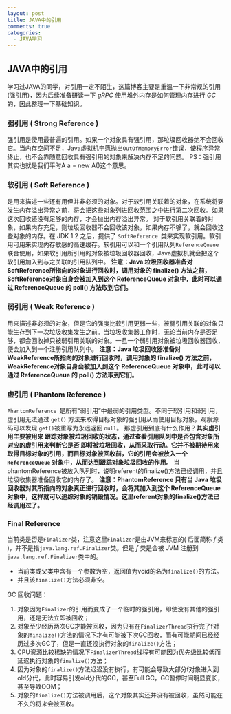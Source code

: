 ```yaml
---
layout: post
title: JAVA中的引用
comments: true
categories:
  - JAVA学习
---
```


## JAVA中的引用
学习过JAVA的同学，对引用一定不陌生，这篇博客主要是重温一下非常规的引用(强引用)，因为后续准备研读一下 *gRPC* 使用堆外内存是如何管理内存进行 *GC* 的，因此整理一下基础知识。

### 强引用 ( Strong Reference )
强引用是使用最普遍的引用。如果一个对象具有强引用，那垃圾回收器绝不会回收它。当内存空间不足，Java虚拟机宁愿抛出`OutOfMemoryError`错误，使程序异常终止，也不会靠随意回收具有强引用的对象来解决内存不足的问题。 PS：强引用其实也就是我们平时A a = new A()这个意思。

### 软引用 ( Soft Reference )
是用来描述一些还有用但并非必须的对象。对于软引用关联着的对象，在系统将要发生内存溢出异常之前，将会把这些对象列进回收范围之中进行第二次回收。如果这次回收还没有足够的内存，才会抛出内存溢出异常。
 对于软引用关联着的对象，如果内存充足，则垃圾回收器不会回收该对象，如果内存不够了，就会回收这些对象的内存。在 JDK 1.2 之后，提供了 `SoftReference `类来实现软引用。软引用可用来实现内存敏感的高速缓存。软引用可以和一个引用队列`ReferenceQueue`联合使用，如果软引用所引用的对象被垃圾回收器回收，Java虚拟机就会把这个软引用加入到与之关联的引用队列中。
 **注意：Java 垃圾回收器准备对SoftReference所指向的对象进行回收时，调用对象的 finalize() 方法之前，SoftReference对象自身会被加入到这个 ReferenceQueue 对象中，此时可以通过 ReferenceQueue 的 poll() 方法取到它们。**

### 弱引用 ( Weak Reference )
用来描述非必须的对象，但是它的强度比软引用更弱一些，被弱引用关联的对象只能生存到下一次垃圾收集发生之前。当垃圾收集器工作时，无论当前内存是否足够，都会回收掉只被弱引用关联的对象。一旦一个弱引用对象被垃圾回收器回收，便会加入到一个注册引用队列中。
 **注意：Java 垃圾回收器准备对WeakReference所指向的对象进行回收时，调用对象的 finalize() 方法之前，WeakReference对象自身会被加入到这个 ReferenceQueue 对象中，此时可以通过 ReferenceQueue 的 poll() 方法取到它们。**

### 虚引用 ( Phantom Reference )
`PhantomReference `是所有“弱引用”中最弱的引用类型。不同于软引用和弱引用，虚引用无法通过 `get()` 方法来取得目标对象的强引用从而使用目标对象，观察源码可以发现 `get()`被重写为永远返回 `null`。
 那虚引用到底有什么作用？**其实虚引用主要被用来 跟踪对象被垃圾回收的状态，通过查看引用队列中是否包含对象所对应的虚引用来判断它是否 即将被垃圾回收，从而采取行动。它并不被期待用来取得目标对象的引用，而目标对象被回收前，它的引用会被放入一个 `ReferenceQueue` 对象中，从而达到跟踪对象垃圾回收的作用。**
 当phantomReference被放入队列时，说明referent的finalize()方法已经调用，并且垃圾收集器准备回收它的内存了。
 **注意：PhantomReference 只有当 Java 垃圾回收器对其所指向的对象真正进行回收时，会将其加入到这个 ReferenceQueue 对象中，这样就可以追综对象的销毁情况。这里referent对象的finalize()方法已经调用过了。**

### Final Reference
当前类是否是`Finalizer`类，注意这里`Finalizer`是由JVM来标志的( 后面简称 *f* 类 )，并不是指`java.lang.ref.Finalizer`类。但是 *f* 类是会被 JVM 注册到`java.lang.ref.Finalizer`类中的。
- 当前类或父类中含有一个参数为空，返回值为void的名为`finalize()`的方法。
- 并且该`finalize()`方法必须非空。

GC 回收问题：
1. 对象因为`Finalizer`的引用而变成了一个临时的强引用，即使没有其他的强引用，还是无法立即被回收；
2. 对象至少经历两次GC才能被回收，因为只有在`FinalizerThread`执行完了f对象的`finalize()`方法的情况下才有可能被下次GC回收，而有可能期间已经经历过多次GC了，但是一直还没执行对象的`finalize()`方法；
3. CPU资源比较稀缺的情况下`FinalizerThread`线程有可能因为优先级比较低而延迟执行对象的`finalize()`方法；
4. 因为对象的`finalize()`方法迟迟没有执行，有可能会导致大部分f对象进入到old分代，此时容易引发old分代的GC，甚至Full GC，GC暂停时间明显变长，甚至导致OOM；
5. 对象的`finalize()`方法被调用后，这个对象其实还并没有被回收，虽然可能在不久的将来会被回收。

